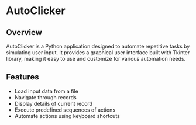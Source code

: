 # AutoClicker

## Overview
AutoClicker is a Python application designed to automate repetitive tasks by simulating user input. It provides a graphical user interface built with Tkinter library, making it easy to use and customize for various automation needs.

## Features
- Load input data from a file
- Navigate through records
- Display details of current record
- Execute predefined sequences of actions
- Automate actions using keyboard shortcuts

